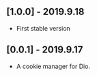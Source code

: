 ## [1.0.0] - 2019.9.18

* First stable version

## [0.0.1] - 2019.9.17

* A  cookie manager for Dio.
